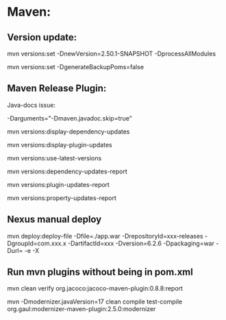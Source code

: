 # Maven:

## Version update:

mvn versions:set -DnewVersion=2.50.1-SNAPSHOT -DprocessAllModules
 

mvn versions:set -DgenerateBackupPoms=false

 

## Maven Release Plugin:

Java-docs issue:

-Darguments="-Dmaven.javadoc.skip=true"

 

mvn versions:display-dependency-updates

mvn versions:display-plugin-updates

mvn versions:use-latest-versions

mvn versions:dependency-updates-report

mvn versions:plugin-updates-report

mvn versions:property-updates-report

 

## Nexus manual deploy 

mvn deploy:deploy-file -Dfile=./app.war -DrepositoryId=xxx-releases  -DgroupId=com.xxx.x -DartifactId=xxx -Dversion=6.2.6 -Dpackaging=war -Durl=<url> -e -X
 
## Run mvn plugins without being in pom.xml
mvn clean verify org.jacoco:jacoco-maven-plugin:0.8.8:report

mvn -Dmodernizer.javaVersion=17 clean compile test-compile org.gaul:modernizer-maven-plugin:2.5.0:modernizer
